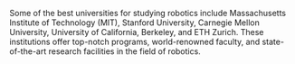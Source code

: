 Some of the best universities for studying robotics include Massachusetts Institute of Technology (MIT), Stanford University, Carnegie Mellon University, University of California, Berkeley, and ETH Zurich. These institutions offer top-notch programs, world-renowned faculty, and state-of-the-art research facilities in the field of robotics.